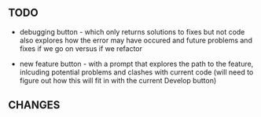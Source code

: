 TODO
---

- debugging button - which only returns solutions to fixes but not code
also explores how the error may have occured and future problems and fixes if we go on
versus if we refactor

- new feature button - with a prompt that explores the path to the feature, inlcuding potential problems and clashes with current code
(will need to figure out how this will fit in with the current Develop button)


CHANGES
---